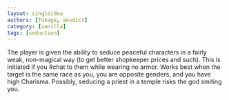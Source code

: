 ```yaml
---
layout: singleidea
authors: [Tokage, aosdict]
category: [vanilla]
tags: [seduction]
---
```

The player is given the ability to seduce peaceful characters in a fairly weak, non-magical way (to get better shopkeeper prices and such). This is initiated if you #chat to them while wearing no armor. Works best when the target is the same race as you, you are opposite genders, and you have high Charisma. Possibly, seducing a priest in a temple risks the god smiting you.
